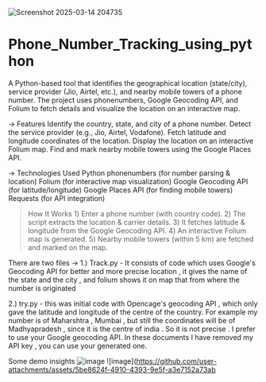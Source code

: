 ![Screenshot 2025-03-14 204735](https://github.com/user-attachments/assets/c23a4a28-c837-44de-8791-a2cf2f350a98)
# Phone_Number_Tracking_using_python
A Python-based tool that identifies the geographical location (state/city), service provider (Jio, Airtel, etc.), and nearby mobile towers of a phone number. The project uses phonenumbers, Google Geocoding API, and Folium to fetch details and visualize the location on an interactive map.


-> Features
Identify the country, state, and city of a phone number.
Detect the service provider (e.g., Jio, Airtel, Vodafone).
Fetch latitude and longitude coordinates of the location.
Display the location on an interactive Folium map.
Find and mark nearby mobile towers using the Google Places API.

-> Technologies Used
Python
phonenumbers (for number parsing & location)
Folium (for interactive map visualization)
Google Geocoding API (for latitude/longitude)
Google Places API (for finding mobile towers)
Requests (for API integration)

>How It Works
1️) Enter a phone number (with country code).
2️) The script extracts the location & carrier details.
3️) It fetches latitude & longitude from the Google Geocoding API.
4️) An interactive Folium map is generated.
5️) Nearby mobile towers (within 5 km) are fetched and marked on the map.

There are two files ->
1.) Track.py -
It consists of code which uses Google's Geocoding API for better and more precise location , it gives the name of the state and the city , and folium shows it on map that from where the number is originated  

2.) try.py - 
this was initial code with Opencage's geocoding API , which only gave the latitude and longitude of the centre of the country. For example my number is of Maharshtra , Mumbai , but still the coordinates will be of Madhyapradesh , since it is the centre of india . So it is not precise . I prefer to use your Google geocoding API.
In these documents I have removed my API key , you can use your generated one. 


Some demo insights ![image](https://github.com/user-attachments/assets/38fb6542-893e-4a75-a27a-992efd27d419)
![image](https://github.com/user-attachments/assets/5be8624f-4910-4393-9e5f-a3e7152a73ab

